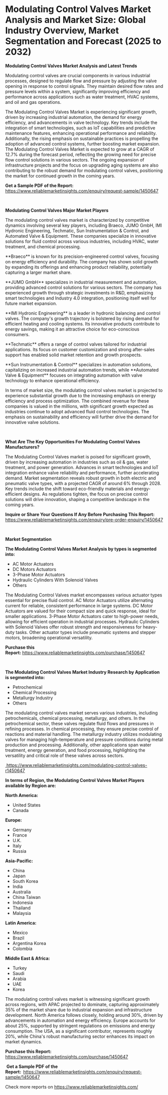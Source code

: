 <p><h1>Modulating Control Valves Market Analysis and Market Size: Global Industry Overview, Market Segmentation and Forecast (2025 to 2032)</h1></p><p><strong>Modulating Control Valves Market Analysis and Latest Trends</strong></p>
<p><p>Modulating control valves are crucial components in various industrial processes, designed to regulate flow and pressure by adjusting the valve opening in response to control signals. They maintain desired flow rates and pressure levels within a system, significantly improving efficiency and performance across applications such as water treatment, HVAC systems, and oil and gas operations.</p><p>The Modulating Control Valves Market is experiencing significant growth, driven by increasing industrial automation, the demand for energy efficiency, and advancements in valve technology. Key trends include the integration of smart technologies, such as IoT capabilities and predictive maintenance features, enhancing operational performance and reliability. Additionally, the rising emphasis on sustainable practices is propelling the adoption of advanced control systems, further boosting market expansion. The Modulating Control Valves Market is expected to grow at a CAGR of 12.7% during the forecast period, reflecting the growing need for precise flow control solutions in various sectors. The ongoing expansion of infrastructure projects and the focus on upgrading aging systems are also contributing to the robust demand for modulating control valves, positioning the market for continued growth in the coming years.</p></p>
<p><strong>Get a Sample PDF of the Report:&nbsp;</strong> <a href="https://www.reliablemarketinsights.com/enquiry/request-sample/1450647?utm_campaign=2206&utm_medium=2&utm_source=Github&utm_content=ia&utm_term=21022025&utm_id=modulating-control-valves">https://www.reliablemarketinsights.com/enquiry/request-sample/1450647</a></p>
<p>&nbsp;</p>
<p><strong>Modulating Control Valves Major Market Players</strong></p>
<p><p>The modulating control valves market is characterized by competitive dynamics involving several key players, including Braeco, JUMO GmbH, IMI Hydronic Engineering, Techmatic, Sun Instrumentation & Control, and Automated Valve & Equipment. These companies specialize in innovative solutions for fluid control across various industries, including HVAC, water treatment, and chemical processing.</p><p>**Braeco** is known for its precision-engineered control valves, focusing on energy efficiency and durability. The company has shown solid growth by expanding its offerings and enhancing product reliability, potentially capturing a larger market share.</p><p>**JUMO GmbH** specializes in industrial measurement and automation, providing advanced control solutions for various sectors. The company has experienced growth through strategic investments in R&D, emphasizing smart technologies and Industry 4.0 integration, positioning itself well for future market expansion.</p><p>**IMI Hydronic Engineering** is a leader in hydronic balancing and control valves. The company's growth trajectory is bolstered by rising demand for efficient heating and cooling systems. Its innovative products contribute to energy savings, making it an attractive choice for eco-conscious consumers.</p><p>**Techmatic** offers a range of control valves tailored for industrial applications. Its focus on customer customization and strong after-sales support has enabled solid market retention and growth prospects.</p><p>**Sun Instrumentation & Control** specializes in automation solutions, capitalizing on increased industrial automation trends, while **Automated Valve & Equipment** focuses on integrating automation with valve technology to enhance operational efficiency.</p><p>In terms of market size, the modulating control valves market is projected to experience substantial growth due to the increasing emphasis on energy efficiency and process optimization. The combined revenue for these companies is valued in the millions, with significant growth expected as industries continue to adopt advanced fluid control technologies. The emphasis on sustainability and efficiency will further drive the demand for innovative valve solutions.</p></p>
<p>&nbsp;</p>
<p><strong>What Are The Key Opportunities For Modulating Control Valves Manufacturers?</strong></p>
<p><p>The Modulating Control Valves market is poised for significant growth, driven by increasing automation in industries such as oil & gas, water treatment, and power generation. Advances in smart technologies and IoT integration enhance valve reliability and performance, further accelerating demand. Market segmentation reveals robust growth in both electric and pneumatic valve types, with a projected CAGR of around 6% through 2028. Key trends include the shift toward eco-friendly materials and energy-efficient designs. As regulations tighten, the focus on precise control solutions will drive innovation, shaping a competitive landscape in the coming years.</p></p>
<p><strong>Inquire or Share Your Questions If Any Before Purchasing This Report:</strong> <a href="https://www.reliablemarketinsights.com/enquiry/pre-order-enquiry/1450647?utm_campaign=2206&utm_medium=2&utm_source=Github&utm_content=ia&utm_term=21022025&utm_id=modulating-control-valves">https://www.reliablemarketinsights.com/enquiry/pre-order-enquiry/1450647</a></p>
<p>&nbsp;</p>
<p><strong>Market Segmentation</strong></p>
<p><strong>The Modulating Control Valves Market Analysis by types is segmented into:</strong></p>
<p><ul><li>AC Motor Actuators</li><li>DC Motors Actuators</li><li>3-Phase Motor Actuators</li><li>Hydraulic Cylinders With Solenoid Valves</li><li>Others</li></ul></p>
<p><p>The Modulating Control Valves market encompasses various actuator types essential for precise fluid control. AC Motor Actuators utilize alternating current for reliable, consistent performance in large systems. DC Motor Actuators are valued for their compact size and quick response, ideal for smaller applications. 3-Phase Motor Actuators cater to high-power needs, allowing for efficient operation in industrial processes. Hydraulic Cylinders with Solenoid Valves offer robust strength and responsiveness for heavy-duty tasks. Other actuator types include pneumatic systems and stepper motors, broadening operational versatility.</p></p>
<p><strong>Purchase this Report:&nbsp;</strong><a href="https://www.reliablemarketinsights.com/purchase/1450647?utm_campaign=2206&utm_medium=2&utm_source=Github&utm_content=ia&utm_term=21022025&utm_id=modulating-control-valves">https://www.reliablemarketinsights.com/purchase/1450647</a></p>
<p>&nbsp;</p>
<p><strong>The Modulating Control Valves Market Industry Research by Application is segmented into:</strong></p>
<p><ul><li>Petrochemical</li><li>Chemical Processing</li><li>Metallurgy Industry</li><li>Others</li></ul></p>
<p><p>The modulating control valves market serves various industries, including petrochemicals, chemical processing, metallurgy, and others. In the petrochemical sector, these valves regulate fluid flows and pressures in refining processes. In chemical processing, they ensure precise control of reactions and material handling. The metallurgy industry utilizes modulating valves for managing high-temperature and pressure conditions during metal production and processing. Additionally, other applications span water treatment, energy generation, and food processing, highlighting the versatility and critical role of these valves across sectors.</p></p>
<p><a href="https://www.reliablemarketinsights.com/modulating-control-valves-r1450647?utm_campaign=2206&utm_medium=2&utm_source=Github&utm_content=ia&utm_term=21022025&utm_id=modulating-control-valves">&nbsp;https://www.reliablemarketinsights.com/modulating-control-valves-r1450647</a></p>
<p><strong>In terms of Region, the Modulating Control Valves Market Players available by Region are:</strong></p>
<p>
    <p> <strong> North America: </strong>
        <ul>
            <li>United States</li>
            <li>Canada</li>
        </ul>
        </p> 
    <p> <strong> Europe: </strong>
        <ul>
            <li>Germany</li>
            <li>France</li>
            <li>U.K.</li>
            <li>Italy</li>
            <li>Russia</li>
        </ul>
        </p> 
    <p> <strong> Asia-Pacific: </strong>
        <ul>
            <li>China</li>
            <li>Japan</li>
            <li>South Korea</li>
            <li>India</li>
            <li>Australia</li>
            <li>China Taiwan</li>
            <li>Indonesia</li>
            <li>Thailand</li>
            <li>Malaysia</li>
        </ul>
        </p> 
    <p> <strong> Latin America: </strong>
        <ul>
            <li>Mexico</li>
            <li>Brazil</li>
            <li>Argentina Korea</li>
            <li>Colombia</li>
        </ul>
        </p> 
    <p> <strong> Middle East & Africa: </strong>
        <ul>
            <li>Turkey</li>
            <li>Saudi</li>
            <li>Arabia</li>
            <li>UAE</li>
            <li>Korea</li>
        </ul>
    </p>
    </p>
<p><p>The modulating control valves market is witnessing significant growth across regions, with APAC projected to dominate, capturing approximately 35% of the market share due to industrial expansion and infrastructure development. North America follows closely, holding around 30%, driven by advancements in automation and energy efficiency. Europe accounts for about 25%, supported by stringent regulations on emissions and energy consumption. The USA, as a significant contributor, represents roughly 20%, while China's robust manufacturing sector enhances its impact on market dynamics.</p></p>
<p><strong>Purchase this Report: </strong><a href="https://www.reliablemarketinsights.com/purchase/1450647?utm_campaign=2206&utm_medium=2&utm_source=Github&utm_content=ia&utm_term=21022025&utm_id=modulating-control-valves">https://www.reliablemarketinsights.com/purchase/1450647</a></p>
<p>&nbsp;<strong>Get a Sample PDF of the Report:&nbsp;&nbsp;</strong><a href="https://www.reliablemarketinsights.com/enquiry/request-sample/1450647?utm_campaign=2206&utm_medium=2&utm_source=Github&utm_content=ia&utm_term=21022025&utm_id=modulating-control-valves">https://www.reliablemarketinsights.com/enquiry/request-sample/1450647</a></p>
<p><strong></strong></p>
<p>Check more reports on <a href="https://www.reliablemarketinsights.com/?utm_campaign=2206&utm_medium=2&utm_source=Github&utm_content=ia&utm_term=21022025&utm_id=modulating-control-valves">https://www.reliablemarketinsights.com/</a></p>